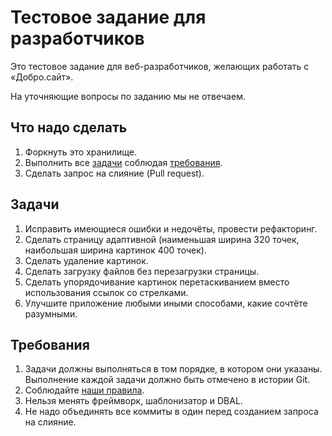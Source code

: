# Тестовое задание для разработчиков

Это тестовое задание для веб-разработчиков, желающих работать с «Добро.сайт».

На уточняющие вопросы по заданию мы не отвечаем. 

## Что надо сделать

1. Форкнуть это хранилище.
2. Выполнить все [задачи](#Задачи) соблюдая [требования](#Требования).
3. Сделать запрос на слияние (Pull request).

## Задачи

1. Исправить имеющиеся ошибки и недочёты, провести рефакторинг.
2. Сделать страницу адаптивной (наименьшая ширина 320 точек, наибольшая ширина картинок 400 точек).
3. Сделать удаление картинок.
4. Сделать загрузку файлов без перезагрузки страницы.
5. Сделать упорядочивание картинок перетаскиванием вместо использования ссылок со стрелками.
6. Улучшите приложение любыми иными способами, какие сочтёте разумными. 

## Требования

1. Задачи должны выполняться в том порядке, в котором они указаны. Выполнение каждой задачи должно
быть отмечено в истории Git.
2. Соблюдайте [наши правила](http://добро.сайт/база_знаний/код/правила/обзор).
3. Нельзя менять фреймворк, шаблонизатор и DBAL.
4. Не надо объединять все коммиты в один перед созданием запроса на слияние.
